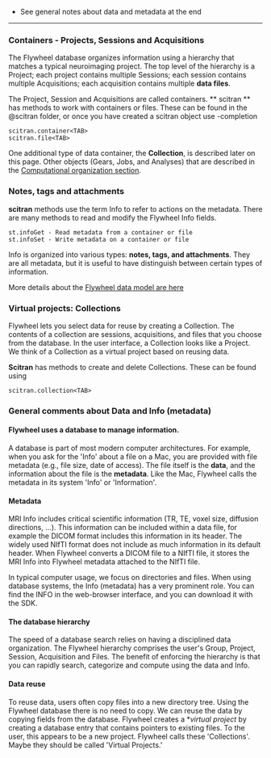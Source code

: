 * See general notes about data and metadata at the end

***

### Containers - Projects, Sessions and Acquisitions
The Flywheel database organizes information using a hierarchy that matches a typical neuroimaging project. The top level of the hierarchy is a Project; each project contains multiple Sessions; each session contains multiple Acquisitions; each acquisition contains multiple **data files**.

The Project, Session and Acquisitions are called containers.  ** scitran ** has methods to work with containers or files.  These can be found in the @scitran folder, or once you have created a scitran object use <TAB>-completion

    scitran.container<TAB>
    scitran.file<TAB>

One additional type of data container, the **Collection**, is described later on this page. Other objects (Gears, Jobs, and Analyses) that are described in the [Computational organization section](Computational-organization).

### Notes, tags and attachments

**scitran** methods use the term Info to refer to actions on the metadata. There are many methods to read and modify the Flywheel Info fields.

    st.infoGet - Read metadata from a container or file
    st.infoSet - Write metadata on a container or file

Info is organized into various types: **notes, tags, and attachments**.  They are all metadata, but it is useful to have distinguish between certain types of information. 

More details about the [Flywheel data model are here](Flywheel-data-model)

### Virtual projects:  Collections

Flywheel lets you select data for reuse by creating a Collection. The contents of a collection are sessions, acquisitions, and files that you choose from the database.  In the user interface, a Collection looks like a Project.  We think of a Collection as a virtual project based on reusing data.  

**Scitran** has methods to create and delete Collections.  These can be found using

    scitran.collection<TAB>

### General comments about Data and Info (metadata)
#### Flywheel uses a database to manage information.  
A database is part of most modern computer architectures. For example, when you ask for the 'Info' about a file on a Mac, you are provided with file metadata (e.g., file size, date of access). The file itself is the **data**, and the information about the file is the **metadata**. Like the Mac, Flywheel calls the metadata in its system 'Info' or 'Information'.

#### Metadata
MRI Info includes critical scientific information (TR, TE, voxel size, diffusion directions, ...). This information can be included within a data file, for example the DICOM format includes this information in its header. The widely used NIfTI format does not include as much information in its default header. When Flywheel converts a DICOM file to a NIfTI file, it stores the MRI Info into Flywheel metadata attached to the NIfTI file. 

In typical computer usage, we focus on directories and files. When using database systems, the Info (metadata) has a very prominent role. You can find the INFO in the web-browser interface, and you can download it with the SDK.

#### The database hierarchy
The speed of a database search relies on having a disciplined data organization.  The Flywheel hierarchy comprises the user's Group, Project, Session, Acquisition and Files. The benefit of enforcing the hierarchy is that you can rapidly search, categorize and compute using the data and Info.

#### Data reuse
To reuse data, users often copy files into a new directory tree. Using the Flywheel database there is no need to copy. We can reuse the data by copying fields from the database. Flywheel creates a **virtual project* by creating a database entry that contains pointers to existing files. To the user, this appears to be a new project.  Flywheel calls these 'Collections'.  Maybe they should be called 'Virtual Projects.'

